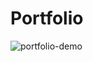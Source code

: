 # Portfolio

![portfolio-demo](https://user-images.githubusercontent.com/74370531/109522976-2ff21280-7af2-11eb-9d69-c9bd58cc1507.jpg)

